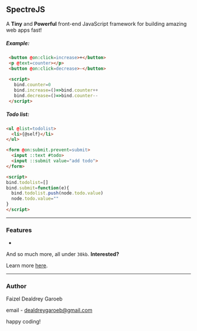SpectreJS
---
A **Tiny** and **Powerful** front-end JavaScript framework for building amazing web apps fast!

##### Example:
```html
 <button @on:click=increase>+</button>
 <p @text=counter></p>
 <button @on:click=decrease>-</button>
 
 <script>
   bind.counter=0
   bind.increase=()=>bind.counter++
   bind.decrease=()=>bind.counter--
 </script>
```

##### Todo list:
```html
<ul @list=todolist>
  <li>{@self}</li>
</ul>

<form @on:submit.prevent=submit>
  <input ::text #todo>
  <input ::submit value="add todo">
</form>

<script>
bind.todolist=[]
bind.submit=function(e){
  bind.todolist.push(node.todo.value)
  node.todo.value=""
}
</script>
```

---
### Features
- 

And so much more, all under `30kb`. **Interested?**

Learn more [here](https://playscript.dev).

---
### Author
Faizel Dealdrey Garoeb

email - <dealdreygaroeb@gmail.com>

happy coding!
